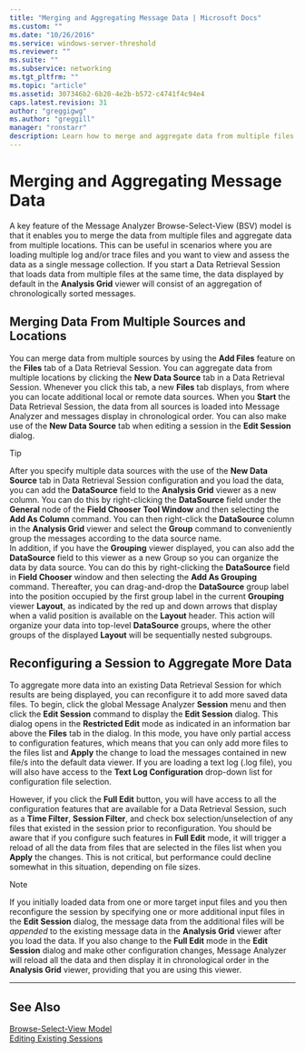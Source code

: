 ```yaml
---
title: "Merging and Aggregating Message Data | Microsoft Docs"
ms.custom: ""
ms.date: "10/26/2016"
ms.service: windows-server-threshold
ms.reviewer: ""
ms.suite: ""
ms.subservice: networking
ms.tgt_pltfrm: ""
ms.topic: "article"
ms.assetid: 307346b2-6b20-4e2b-b572-c4741f4c94e4
caps.latest.revision: 31
author: "greggigwg"
ms.author: "greggill"
manager: "ronstarr"
description: Learn how to merge and aggregate data from multiple files and locations using Microsoft's Message Analyzer. Ideal for analyzing log and trace files.
---
```


# Merging and Aggregating Message Data

A key feature of the Message Analyzer Browse-Select-View (BSV) model is that it enables you to merge the data from multiple files and aggregate data from multiple locations. This can be useful in scenarios where you are loading multiple log and/or trace files and you want to view and assess the data as a single message collection. If you start a Data Retrieval Session that loads data from multiple files at the same time, the data displayed by default in the **Analysis Grid** viewer will consist of an aggregation of chronologically sorted messages.  
  
## Merging Data From Multiple Sources and Locations  

 You can merge data from multiple sources by using the **Add Files** feature on the **Files** tab of a Data Retrieval Session. You can aggregate data from multiple locations by clicking the **New Data Source** tab in a Data Retrieval Session. Whenever you click this tab, a new **Files** tab displays, from where you can locate additional local or remote data sources. When you **Start** the Data Retrieval Session, the data from all sources is loaded into Message Analyzer and messages display in chronological order. You can also make use of the **New Data Source** tab when editing a session in the **Edit Session** dialog.  
  
> [!TIP]
>  After you specify multiple data sources with the use of the **New Data Source** tab in Data Retrieval Session configuration and you load the data, you can add the **DataSource** field to the **Analysis Grid** viewer as a new column. You can do this by right-clicking the **DataSource** field under the **General** node of the **Field Chooser** **Tool Window** and then selecting the **Add As Column** command. You can then right-click the **DataSource** column in the **Analysis Grid** viewer and select the **Group** command to conveniently group the messages according to the data source name.  
> In addition, if you have the **Grouping** viewer displayed, you can also add the **DataSource** field to this viewer as a new Group so you can organize the data by data source. You can do this by right-clicking the **DataSource** field in **Field Chooser** window and then selecting the **Add As Grouping** command. Thereafter, you can drag-and-drop the **DataSource** group label into the position occupied by the first group label in the current **Grouping** viewer **Layout**, as indicated by the red up and down arrows that display when a valid position is available on the **Layout** header. This action will organize your data into top-level **DataSource** groups, where the other groups of the displayed **Layout** will be sequentially nested subgroups.  
  
## Reconfiguring a Session to Aggregate More Data  

 To aggregate more data into an existing Data Retrieval Session for which results are being displayed, you can reconfigure it to add more saved data files. To begin, click the global Message Analyzer **Session** menu and then click the **Edit Session** command to display the **Edit Session** dialog. This dialog opens in the **Restricted Edit** mode as indicated in an information bar above the **Files** tab in the dialog. In this mode, you have only partial access to configuration features, which means that you can only add more files to the files list and **Apply** the change to load the messages contained in new file/s into the default data viewer. If you are loading a text log (.log file), you will also have access to the **Text Log Configuration** drop-down list for configuration file selection.  
  
 However, if you click the **Full Edit** button, you will have access to all the configuration features that are available for a Data Retrieval Session, such as a **Time Filter**, **Session Filter**, and check box selection/unselection of any files that existed in the session prior to reconfiguration. You should be aware that if you configure such features in **Full Edit** mode, it will trigger a reload of all the data from files that are selected in the files list when you **Apply** the changes. This is not critical, but performance could decline somewhat in this situation, depending on file sizes.  
  
> [!NOTE]
>  If you initially loaded data from one or more target input files and you then reconfigure the session by specifying one or more additional input files in the **Edit Session** dialog, the message data from the additional files will be *appended* to the existing message data in the **Analysis Grid** viewer after you load the data. If you also change to the **Full Edit** mode in the **Edit Session** dialog and make other configuration changes, Message Analyzer will reload all the data and then display it in chronological order in the **Analysis Grid** viewer, providing that you are using this viewer.  
  
---  
  
## See Also  

[Browse-Select-View Model](browse-select-view-model.md)   
[Editing Existing Sessions](editing-existing-sessions.md)